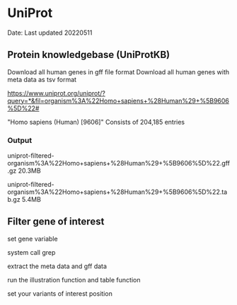 # UniProt 
Date: Last updated 20220511

## Protein knowledgebase (UniProtKB)

Download all human genes in gff file format
Download all human genes with meta data as tsv format

https://www.uniprot.org/uniprot/?query=*&fil=organism%3A%22Homo+sapiens+%28Human%29+%5B9606%5D%22#

"Homo sapiens (Human) [9606]" 
Consists of 204,185 entries

### Output
uniprot-filtered-organism%3A%22Homo+sapiens+%28Human%29+%5B9606%5D%22.gff.gz
20.3MB

uniprot-filtered-organism%3A%22Homo+sapiens+%28Human%29+%5B9606%5D%22.tab.gz
5.4MB

## Filter gene of interest
set gene variable

system call grep

extract the meta data and gff data

run the illustration function and table function

set your variants of interest position
